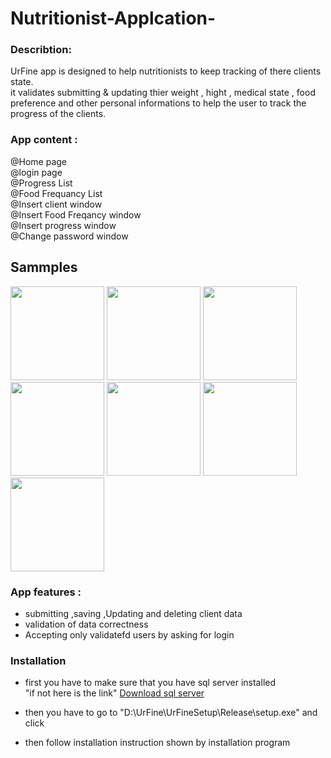 # Nutritionist-Applcation-

### Describtion:

UrFine app is designed to help nutritionists to keep tracking of there clients state.<br>
it validates submitting & updating thier weight , hight , medical state , food preference 
and other personal informations to help the user to track the progress of the clients.

### App content :
@Home page <br>
@login page <br>
@Progress List <br>
@Food Frequancy List <br>
@Insert client window <br>
@Insert Food Freqancy window <br>
@Insert progress window <br>
@Change password window <br>

## Sammples
<div>
<img  src = "https://github.com/Mahmoud-UL/Nutritionist-Applcation-/blob/master/Screenshots/Screenshots/Home.png" width ="150">
<img  src = "https://github.com/Mahmoud-UL/Nutritionist-Applcation-/blob/master/Screenshots/Screenshots/clients%20List.png" width ="150">
<img  src = "https://github.com/Mahmoud-UL/Nutritionist-Applcation-/blob/master/Screenshots/Screenshots/insert%20client.png" width ="150">
<img  src = "https://github.com/Mahmoud-UL/Nutritionist-Applcation-/blob/master/Screenshots/Screenshots/loginpage%20.png" width ="150">
<img  src = "https://github.com/Mahmoud-UL/Nutritionist-Applcation-/blob/master/Screenshots/Screenshots/progress%20list.png" width ="150">
<img  src = "https://github.com/Mahmoud-UL/Nutritionist-Applcation-/blob/master/Screenshots/Screenshots/Food_frequancy%20list%20.png" width ="150">
<img  src = "https://github.com/Mahmoud-UL/Nutritionist-Applcation-/blob/master/Screenshots/Screenshots/change%20password%20.png" width ="150">


</div>


### App features :
- submitting ,saving ,Updating and deleting client data 
- validation of data correctness 
- Accepting only validatefd users by asking for login 


### Installation 
- first you have to make sure that you have sql server installed <br>"if not here is the link"
[Download sql server](https://www.microsoft.com/en-us/sql-server/sql-server-downloads)

- then you have to go to "D:\UrFine\UrFineSetup\Release\setup.exe" and click 
- then follow installation instruction shown by installation program 
